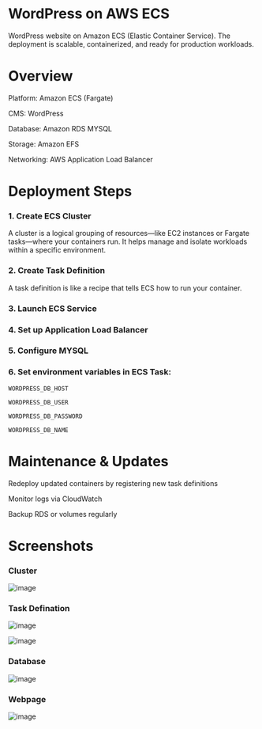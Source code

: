 # WordPress on AWS ECS

WordPress website on Amazon ECS (Elastic Container Service). The deployment is scalable, containerized, and ready for production workloads.

# Overview
Platform: Amazon ECS (Fargate)

CMS: WordPress

Database: Amazon RDS MYSQL

Storage: Amazon EFS

Networking: AWS Application Load Balancer

# Deployment Steps
### 1. Create ECS Cluster
A cluster is a logical grouping of resources—like EC2 instances or Fargate tasks—where your containers run. It helps manage and isolate workloads within a specific environment. 
### 2. Create Task Definition
A task definition is like a recipe that tells ECS how to run your container.
### 3. Launch ECS Service
### 4. Set up Application Load Balancer
### 5. Configure MYSQL
### 6. Set environment variables in ECS Task:

`WORDPRESS_DB_HOST`

`WORDPRESS_DB_USER`

`WORDPRESS_DB_PASSWORD`

`WORDPRESS_DB_NAME`

#  Maintenance & Updates
Redeploy updated containers by registering new task definitions

Monitor logs via CloudWatch

Backup RDS or volumes regularly

# Screenshots

### Cluster
![image](https://github.com/user-attachments/assets/ff2ffab3-ae47-4dd5-af7f-253a357b83fa)


### Task Defination
![image](https://github.com/user-attachments/assets/965440eb-1148-4752-8398-54a72d52968b)


![image](https://github.com/user-attachments/assets/7aa2954e-aac6-49c6-8bc2-f06973ae29f5)


### Database
![image](https://github.com/user-attachments/assets/6ef5d605-e160-4bba-8dc7-df20dfa49b3d)


### Webpage
![image](https://github.com/user-attachments/assets/235642e5-0d07-4405-9c31-da34634c39ea)

